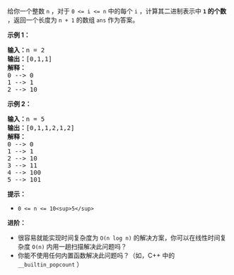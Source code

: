 给你一个整数 `n` ，对于 `0 <= i <= n` 中的每个 `i` ，计算其二进制表示中 **`1` 的个数** ，返回一个长度为 `n + 1` 的数组 `ans` 作为答案。

**示例 1：**

<pre><strong>输入：</strong>n = 2
<strong>输出：</strong>[0,1,1]
<strong>解释：</strong>
0 --> 0
1 --> 1
2 --> 10
</pre>

**示例 2：**

<pre><strong>输入：</strong>n = 5
<strong>输出：</strong>[0,1,1,2,1,2]
<strong>解释：</strong>
0 --> 0
1 --> 1
2 --> 10
3 --> 11
4 --> 100
5 --> 101
</pre>

**提示：**

* `0 <= n <= 10<sup>5</sup>`

**进阶：**

* 很容易就能实现时间复杂度为 `O(n log n)` 的解决方案，你可以在线性时间复杂度 `O(n)` 内用一趟扫描解决此问题吗？
* 你能不使用任何内置函数解决此问题吗？（如，C++ 中的 `__builtin_popcount` ）
